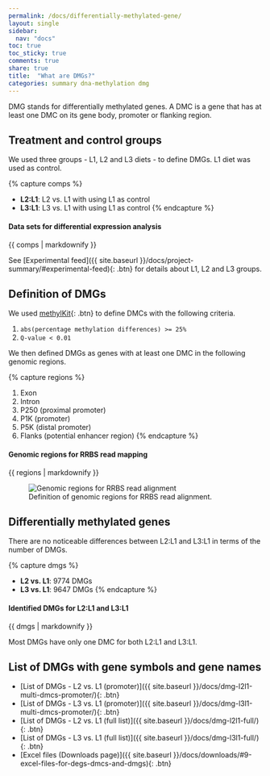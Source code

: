 ```yaml
---
permalink: /docs/differentially-methylated-gene/
layout: single
sidebar:
  nav: "docs"
toc: true
toc_sticky: true
comments: true
share: true  
title:  "What are DMGs?"
categories: summary dna-methylation dmg
---
```

DMG stands for differentially methylated genes. A DMC is a gene that has at least one DMC on its gene body, promoter or flanking region.

## Treatment and control groups
We used three groups - L1, L2 and L3 diets - to define DMGs. L1 diet was used as control.

{% capture comps %}
- **L2:L1**: L2 vs. L1 with using L1 as control
- **L3:L1**: L3 vs. L1 with using L1 as control
{% endcapture %}

<div class="notice">
  <h4 class="no_toc">Data sets for differential expression analysis</h4>
  {{ comps | markdownify }}
</div>

See [Experimental feed]({{ site.baseurl }}/docs/project-summary/#experimental-feed){: .btn} for details about L1, L2 and L3 groups.

## Definition of DMGs
We used [methylKit](https://bioconductor.org/packages/methylKit/){: .btn} to define DMCs with the following criteria.

1. `abs(percentage methylation differences) >= 25%`
2. `Q-value < 0.01`

We then defined DMGs as genes with at least one DMC in the following genomic regions.

{% capture regions %}
1. Exon
2. Intron
3. P250 (proximal promoter)
4. P1K (promoter)
5. P5K (distal promoter)
6. Flanks (potential enhancer region)
{% endcapture %}

<div class="notice">
  <h4 class="no_toc">Genomic regions for RRBS read mapping</h4>
  {{ regions | markdownify }}
</div>

<figure>
  <img src="{{ site.baseurl }}/assets/images/dna/genomic_regions_gonad.svg" alt="Genomic regions for RRBS read alignment" >
  <figcaption>Definition of genomic regions for RRBS read alignment.</figcaption>
</figure>

## Differentially methylated genes
There are no noticeable differences between L2:L1 and L3:L1 in terms of the number of DMGs.

{% capture dmgs %}
- **L2 vs. L1**: 9774 DMGs
- **L3 vs. L1**: 9647 DMGs
{% endcapture %}

<div class="notice">
  <h4 class="no_toc">Identified DMGs for L2:L1 and L3:L1</h4>
  {{ dmgs | markdownify }}
</div>

Most DMGs have only one DMC for both L2:L1 and L3:L1.

## List of DMGs with gene symbols and gene names
- [List of DMGs - L2 vs. L1 (promoter)]({{ site.baseurl }}/docs/dmg-l2l1-multi-dmcs-promoter/){: .btn}
- [List of DMGs - L3 vs. L1 (promoter)]({{ site.baseurl }}/docs/dmg-l3l1-multi-dmcs-promoter/){: .btn}
- [List of DMGs - L2 vs. L1 (full list)]({{ site.baseurl }}/docs/dmg-l2l1-full/){: .btn}
- [List of DMGs - L3 vs. L1 (full list)]({{ site.baseurl }}/docs/dmg-l3l1-full/){: .btn}
- [Excel files (Downloads page)]({{ site.baseurl }}/docs/downloads/#9-excel-files-for-degs-dmcs-and-dmgs){: .btn}
